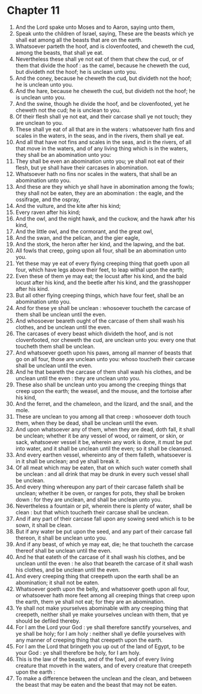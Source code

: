 # Chapter 11

1. And the Lord spake unto Moses and to Aaron, saying unto them,
2. Speak unto the children of Israel, saying, These are the beasts which ye shall eat among all the beasts that are on the earth.
3. Whatsoever parteth the hoof, and is clovenfooted, and cheweth the cud, among the beasts, that shall ye eat.
4. Nevertheless these shall ye not eat of them that chew the cud, or of them that divide the hoof : as the camel, because he cheweth the cud, but divideth not the hoof; he is unclean unto you.
5. And the coney, because he cheweth the cud, but divideth not the hoof; he is unclean unto you.
6. And the hare, because he cheweth the cud, but divideth not the hoof; he is unclean unto you.
7. And the swine, though he divide the hoof, and be clovenfooted, yet he cheweth not the cud; he is unclean to you.
8. Of their flesh shall ye not eat, and their carcase shall ye not touch; they are unclean to you.
9. These shall ye eat of all that are in the waters : whatsoever hath fins and scales in the waters, in the seas, and in the rivers, them shall ye eat.
10. And all that have not fins and scales in the seas, and in the rivers, of all that move in the waters, and of any living thing which is in the waters, they shall be an abomination unto you:
11. They shall be even an abomination unto you; ye shall not eat of their flesh, but ye shall have their carcases in abomination.
12. Whatsoever hath no fins nor scales in the waters, that shall be an abomination unto you.
13. And these are they which ye shall have in abomination among the fowls; they shall not be eaten, they are an abomination : the eagle, and the ossifrage, and the ospray,
14. And the vulture, and the kite after his kind;
15. Every raven after his kind;
16. And the owl, and the night hawk, and the cuckow, and the hawk after his kind,
17. And the little owl, and the cormorant, and the great owl,
18. And the swan, and the pelican, and the gier eagle,
19. And the stork, the heron after her kind, and the lapwing, and the bat.
20. All fowls that creep, going upon all four, shall be an abomination unto you.
21. Yet these may ye eat of every flying creeping thing that goeth upon all four, which have legs above their feet, to leap withal upon the earth;
22. Even these of them ye may eat; the locust after his kind, and the bald locust after his kind, and the beetle after his kind, and the grasshopper after his kind.
23. But all other flying creeping things, which have four feet, shall be an abomination unto you.
24. And for these ye shall be unclean : whosoever toucheth the carcase of them shall be unclean until the even.
25. And whosoever beareth ought of the carcase of them shall wash his clothes, and be unclean until the even.
26. The carcases of every beast which divideth the hoof, and is not clovenfooted, nor cheweth the cud, are unclean unto you: every one that toucheth them shall be unclean.
27. And whatsoever goeth upon his paws, among all manner of beasts that go on all four, those are unclean unto you: whoso toucheth their carcase shall be unclean until the even.
28. And he that beareth the carcase of them shall wash his clothes, and be unclean until the even : they are unclean unto you.
29. These also shall be unclean unto you among the creeping things that creep upon the earth; the weasel, and the mouse, and the tortoise after his kind,
30. And the ferret, and the chameleon, and the lizard, and the snail, and the mole.
31. These are unclean to you among all that creep : whosoever doth touch them, when they be dead, shall be unclean until the even.
32. And upon whatsoever any of them, when they are dead, doth fall, it shall be unclean; whether it be any vessel of wood, or raiment, or skin, or sack, whatsoever vessel it be, wherein any work is done, it must be put into water, and it shall be unclean until the even; so it shall be cleansed.
33. And every earthen vessel, whereinto any of them falleth, whatsoever is in it shall be unclean; and ye shall break it.
34. Of all meat which may be eaten, that on which such water cometh shall be unclean : and all drink that may be drunk in every such vessel shall be unclean.
35. And every thing whereupon any part of their carcase falleth shall be unclean; whether it be oven, or ranges for pots, they shall be broken down : for they are unclean, and shall be unclean unto you.
36. Nevertheless a fountain or pit, wherein there is plenty of water, shall be clean : but that which toucheth their carcase shall be unclean.
37. And if any part of their carcase fall upon any sowing seed which is to be sown, it shall be clean.
38. But if any water be put upon the seed, and any part of their carcase fall thereon, it shall be unclean unto you.
39. And if any beast, of which ye may eat, die; he that toucheth the carcase thereof shall be unclean until the even.
40. And he that eateth of the carcase of it shall wash his clothes, and be unclean until the even : he also that beareth the carcase of it shall wash his clothes, and be unclean until the even.
41. And every creeping thing that creepeth upon the earth shall be an abomination; it shall not be eaten.
42. Whatsoever goeth upon the belly, and whatsoever goeth upon all four, or whatsoever hath more feet among all creeping things that creep upon the earth, them ye shall not eat; for they are an abomination.
43. Ye shall not make yourselves abominable with any creeping thing that creepeth, neither shall ye make yourselves unclean with them, that ye should be defiled thereby.
44. For I am the Lord your God : ye shall therefore sanctify yourselves, and ye shall be holy; for I am holy : neither shall ye defile yourselves with any manner of creeping thing that creepeth upon the earth.
45. For I am the Lord that bringeth you up out of the land of Egypt, to be your God : ye shall therefore be holy, for I am holy.
46. This is the law of the beasts, and of the fowl, and of every living creature that moveth in the waters, and of every creature that creepeth upon the earth :
47. To make a difference between the unclean and the clean, and between the beast that may be eaten and the beast that may not be eaten.

